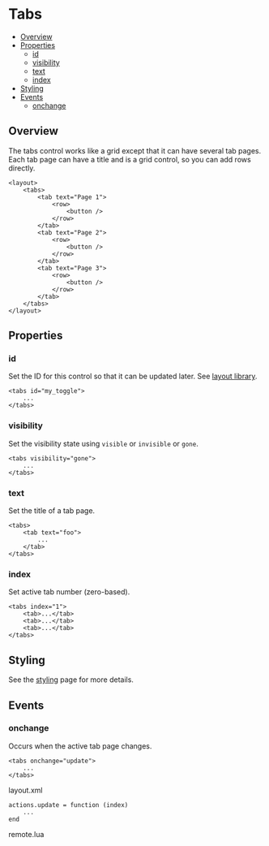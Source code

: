 ﻿
# Tabs

* [Overview](#overview)
* [Properties](#properties)
	* [id](#id)
	* [visibility](#visibility)
	* [text](#text)
	* [index](#index)
* [Styling](#styling)
* [Events](#events)
	* [onchange](#onchange)


## Overview
The tabs control works like a grid except that it can have several tab pages.
Each tab page can have a title and is a grid control, so you can add rows directly.

	<layout>
		<tabs>
			<tab text="Page 1">
				<row>
					<button />
				</row>
			</tab>
			<tab text="Page 2">
				<row>
					<button />
				</row>
			</tab>
			<tab text="Page 3">
				<row>
					<button />
				</row>
			</tab>
		</tabs>
	</layout>



## Properties



### id
Set the ID for this control so that it can be updated later. See [layout library](/libs/layout.md).

	<tabs id="my_toggle">
		...
	</tabs>



### visibility
Set the visibility state using ``visible`` or ``invisible`` or ``gone``.

	<tabs visibility="gone">
		...
	</tabs>



### text
Set the title of a tab page.

	<tabs>
		<tab text="foo">
			...
		</tab>
	</tabs>



### index
Set active tab number (zero-based).

	<tabs index="1">
		<tab>...</tab>
		<tab>...</tab>
		<tab>...</tab>
	</tabs>



## Styling
See the [styling](styling.md) page for more details.



## Events



### onchange
Occurs when the active tab page changes.

	<tabs onchange="update">
		...
	</tabs>

<ct>layout.xml</ct>

	actions.update = function (index)
		...
	end

<ct>remote.lua</ct>


